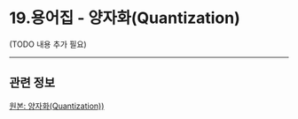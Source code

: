 # 19.용어집 - 양자화(Quantization)

(TODO 내용 추가 필요)

***

## 관련 정보

[원본: 양자화(Quantization))](https://docs.gimp.org/2.10/ko/glossary.html#glossary-quantization)